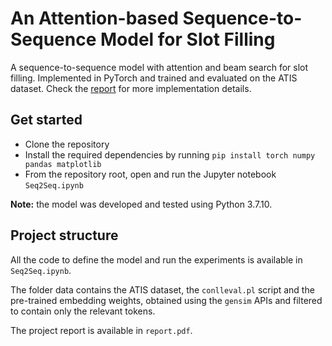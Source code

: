 # An Attention-based Sequence-to-Sequence Model for Slot Filling

A sequence-to-sequence model with attention and beam search for slot filling. Implemented in PyTorch and trained and evaluated on the ATIS dataset. Check the [report](./report.pdf) for more implementation details.

## Get started
- Clone the repository
- Install the required dependencies by running `pip install torch numpy pandas matplotlib`
- From the repository root, open and run the Jupyter notebook `Seq2Seq.ipynb`

**Note:** the model was developed and tested using Python 3.7.10.

## Project structure
All the code to define the model and run the experiments is available in `Seq2Seq.ipynb`.

The folder data contains the ATIS dataset, the `conlleval.pl` script and the pre-trained embedding weights, obtained using the `gensim` APIs and filtered to contain only the relevant tokens. 

The project report is available in `report.pdf`.
